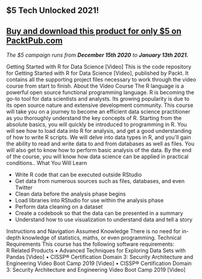 ## $5 Tech Unlocked 2021!
[Buy and download this product for only $5 on PacktPub.com](https://www.packtpub.com/)
-----
*The $5 campaign         runs from __December 15th 2020__ to __January 13th 2021.__*

Getting Started with R for Data Science [Video]
This is the code repository for Getting Started with R for Data Science [Video], published by Packt. It contains all the supporting project files necessary to work through the video course from start to finish.
About the Video Course
The R language is a powerful open source functional programming language. R is becoming the go-to tool for data scientists and analysts. Its growing popularity is due to its open source nature and extensive development community.
This course will take you on a journey to become an efficient data science practitioner as you thoroughly understand the key concepts of R. Starting from the absolute basics, you will quickly be introduced to programming in R. You will see how to load data into R for analysis, and get a good understanding of how to write R scripts. We will delve into data types in R, and you'll gain the ability to read and write data to and from databases as well as files. You will also get to know how to perform basic analysis of the data. 
By the end of the course, you will know how data science can be applied in practical conditions..
What You Will Learn
<DIV class=book-info-will-learn-text> <UL> <LI>Write R code that can be executed outside RStudio <LI>Get data from numerous sources such as files, databases, and even Twitter<LI>Clean data before the analysis phase begins<LI>Load libraries into RStudio for use within the analysis phase <LI>Perform data cleaning on a dataset   <LI>Create a codebook so that the data can be presented in a summary<LI>Understand how to use visualization to understand data and tell a story </LI></UL></DIV>
Instructions and Navigation
Assumed Knowledge
There is no need for in-depth knowledge of statistics, maths, or even programming.
Technical Requirements
This course has the following software requirements:<br/> R 
Related Products
•	Advanced Techniques for Exploring Data Sets with Pandas [Video]
•	CISSP®️ Certification Domain 3: Security Architecture and Engineering Video Boot Camp 2019 [Video]
•	CISSP®️ Certification Domain 3: Security Architecture and Engineering Video Boot Camp 2019 [Video]
